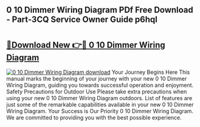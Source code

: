 ## 0 10 Dimmer Wiring Diagram PDf Free Download - Part-3CQ Service Owner Guide p6hql

# <h2><a href="http://dfr5zp.blite.top/?on=0+10+Dimmer+Wiring+Diagram">🔗Download New 👉🔴 0 10 Dimmer Wiring Diagram</a></h2>

[![0 10 Dimmer Wiring Diagram download](https://i.imgur.com/lujVjoI.png)](http://dfr5zp.blite.top/?on=0+10+Dimmer+Wiring+Diagram)
Your Journey Begins Here This manual marks the beginning of your journey with your new 0 10 Dimmer Wiring Diagram, guiding you towards successful operation and enjoyment. Safety Precautions for Outdoor Use Please take extra precautions when using your new 0 10 Dimmer Wiring Diagram outdoors. List of features are just some of the remarkable capabilities available in your new 0 10 Dimmer Wiring Diagram. Your Success is Our Priority 0 10 Dimmer Wiring Diagram. We are committed to providing you with the best possible experience.
